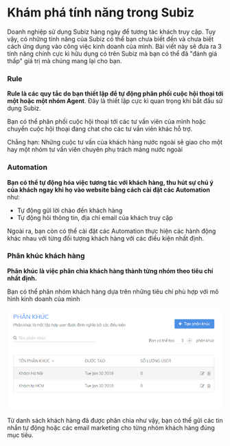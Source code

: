 # Khám phá tính năng trong Subiz

Doanh nghiệp sử dụng Subiz hàng ngày để tương tác khách truy cập. Tuy vậy, có những tính năng của Subiz có thể bạn chưa biết đến và chưa biết cách ứng dụng vào công việc kinh doanh của mình. Bài viết này sẽ đưa ra 3 tính năng chính cực kì hữu dụng có trên Subiz mà bạn có thể đã "đánh giá thấp" giá trị mà chúng mang lại cho bạn.

### **Rule**

**Rule là các quy tắc do bạn thiết lập để tự động phân phối cuộc hội thoại tới một hoặc một nhóm Agent**.  Đây là thiết lập cực kì quan trọng khi bắt đầu sử dụng Subiz.

Bạn có thể phân phối cuộc hội thoại tới các tư vấn viên của mình hoặc chuyển cuộc hội thoại đang chat cho các tư vấn viên khác hỗ trợ.  

Chẳng hạn: Những cuộc tư vấn của khách hàng nước ngoài sẽ giao cho một hay một nhóm tư vấn viên chuyên phụ trách mảng nước ngoài

### **Automation**

**Bạn có thể tự động hóa việc tương tác với khách hàng, thu hút sự chú ý của khách ngay khi họ vào website bằng cách cài đặt các Automation** như:

* Tự động gửi lời chào đến khách hàng
* Tự động hỏi thông tin, địa chỉ email của khách truy cập

Ngoài ra, bạn còn có thể cài đặt các Automation thực hiện các hành động khác nhau với từng đối tượng khách hàng với các điều kiện nhất định.

### **Phân khúc khách hàng**

**Phân khúc là việc phân chia khách hàng thành từng nhóm theo tiêu chí nhất định.**

Bạn có thể phân nhóm khách hàng dựa trên những tiêu chí phù hợp với mô hình kinh doanh của mình

![Ph&#xE2;n kh&#xFA;c kh&#xE1;ch h&#xE0;ng theo ti&#xEA;u ch&#xED; &#x111;&#x1ECB;a l&#xFD;](../../.gitbook/assets/segment-list.png)

Từ danh sách khách hàng đã được phân chia như vậy, bạn có thể gửi các tin nhắn tự động hoặc các email marketing cho từng nhóm khách hàng đúng mục tiêu.  
  
  


